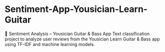# Sentiment-App-Yousician-Learn-Guitar
🎵 Sentiment Analysis – Yousician Guitar &amp; Bass App Text classification project to analyze user reviews from the Yousician Learn Guitar &amp; Bass app using TF-IDF and machine learning models.
